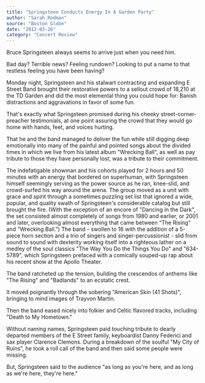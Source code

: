 ```yaml
---
title: "Springsteen Conducts Energy In A Garden Party"
author: "Sarah Rodman"
source: "Boston Globe"
date: "2012-03-26"
category: "Concert Review"
---
```


Bruce Springsteen always seems to arrive just when you need him.

Bad day? Terrible news? Feeling rundown? Looking to put a name to that restless feeling you have been having?

Monday night, Springsteen and his stalwart contracting and expanding E Street Band brought their restorative powers to a sellout crowd of 18,210 at the TD Garden and did the most elemental thing you could hope for: Banish distractions and aggravations in favor of some fun.

That's exactly what Springsteen promised during his cheeky street-corner- preacher testimonials, at one point assuring the crowd that they would go home with hands, feet, and voices hurting.

That he and the band managed to deliver the fun while still digging deep emotionally into many of the painful and pointed songs about the divided times in which we live from his latest album "Wrecking Ball", as well as pay tribute to those they have personally lost, was a tribute to their commitment.

The indefatigable showman and his cohorts played for 2 hours and 50 minutes with an energy that bordered on superhuman, with Springsteen himself seemingly serving as the power source as he ran, knee-slid, and crowd-surfed his way around the arena. The group moved as a unit with grace and spirit through a sometimes puzzling set list that ignored a wide, popular, and quality swath of Springsteen's considerable catalog but still brought the fire. (With the exception of an encore of "Dancing in the Dark", the set consisted almost completely of songs from 1980 and earlier, or 2001 and later, overlooking almost everything that came between "The Rising" and "Wrecking Ball.") The band - swollen to 16 with the addition of a 5-piece horn section and a trio of singers and singer-percussionist - slid from sound to sound with dexterity working itself into a righteous lather on a medley of the soul classics "The Way You Do the Things You Do" and "634-5789", which Springsteen prefaced with a comically souped-up rap about his recent show at the Apollo Theater.

The band ratcheted up the tension, building the crescendos of anthems like "The Rising" and "Badlands" to an ecstatic crest.

It moved poignantly through the sobering "American Skin (41 Shots)", bringing to mind images of Trayvon Martin.

Then the band eased nicely into folkier and Celtic flavored tracks, including "Death to My Hometown."

Without naming names, Springsteen paid touching tribute to dearly departed members of the E Street family, keyboardist Danny Federici and sax player Clarence Clemons. During a breakdown of the soulful "My City of Ruins", he took a roll call of the band and then said some people were missing.

But, Springsteen said to the audience "as long as you're here, and as long as we're here, they're here."
